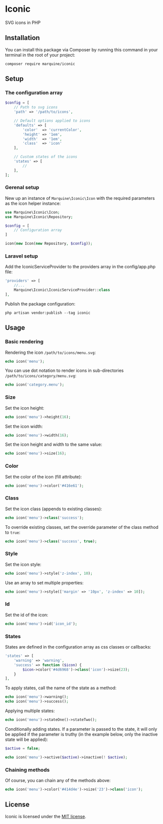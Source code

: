 # Iconic
SVG icons in PHP

## Installation
You can install this package via Composer by running this command in your terminal in the root of your project:
```
composer require marquine/iconic
```

## Setup
### The configuration array
```php
$config = [
    // Path to svg icons
    'path' => '/path/to/icons',

    // Default options applied to icons
    'defaults' => [
        'color'  => 'currentColor',
        'height' => '1em',
        'width'  => '1em',
        'class'  => 'icon'
    ],

    // Custom states of the icons
    'states' => [
        //
    ],
];
```
### Gerenal setup
New up an instance of `Marquine\Iconic\Icon` with the required parameters as the icon helper instance:
```php
use Marquine\Iconic\Icon;
use Marquine\Iconic\Repository;

$config = [
    // Configuration array
]

icon(new Icon(new Repository, $config));
```

### Laravel setup
Add the IconicServiceProvider to the providers array in the config/app.php file:
```php
'providers' => [
    //...
    Marquine\Iconic\IconicServiceProvider::class
],
```

Publish the package configuration:
```
php artisan vendor:publish --tag iconic
```

## Usage
### Basic rendering
Rendering the icon `/path/to/icons/menu.svg`:
```php
echo icon('menu');
```

You can use dot notation to render icons in sub-directories `/path/to/icons/category/menu.svg`:
```php
echo icon('category.menu');
```

### Size
Set the icon height:
```php
echo icon('menu')->height(16);
```

Set the icon width:
```php
echo icon('menu')->width(16);
```

Set the icon height and width to the same value:
```php
echo icon('menu')->size(16);
```

### Color
Set the color of the icon (fill attribute):
```php
echo icon('menu')->color('#416e61');
```

### Class
Set the icon class (appends to existing classes):
```php
echo icon('menu')->class('success');
```

To override existing classes, set the override parameter of the class method to `true`:
```php
echo icon('menu')->class('success', true);
```

### Style
Set the icon style:
```php
echo icon('menu')->style('z-index', 10);
```

Use an array to set multiple properties:
```php
echo icon('menu')->style(['margin' => '10px', 'z-index' => 10]);
```

### Id
Set the id of the icon:
```php
echo icon('menu')->id('icon_id');
```

### States
States are defined in the configuration array as css classes or callbacks:
```php
'states' => [
    'warning' => 'warning',
    'success' => function ($icon) {
        $icon->color('#4d6968')->class('icon')->size(23);
    }
],
```
To apply states, call the name of the state as a method:
```php
echo icon('menu')->warning();
echo icon('menu')->success();
```
Applying multiple states:
```php
echo icon('menu')->stateOne()->stateTwo();
```
Conditionally adding states. If a parameter is passed to the state, it will only be applied if the parameter is truthy (in the example below, only the inactive state will be applied):
```php
$active = false;

echo icon('menu')->active($active)->inactive(! $active);
```

### Chaining methods
Of course, you can chain any of the methods above:
```php
echo icon('menu')->color('#414d4e')->size('23')->class('icon');
```

## License
Iconic is licensed under the [MIT license](http://opensource.org/licenses/MIT).
